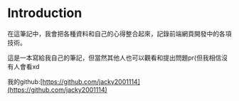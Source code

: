 # Introduction

在這筆記中，我會把各種資料和自己的心得整合起來，記錄前端網頁開發中的各項技術。   
   
 這是一本寫給我自己的筆記，但當然其他人也可以觀看和提出問題pr\(但我相信沒有人會看xd

  
  
 我的github:[https://github.com/jacky2001114](https://github.com/jacky2001114)

